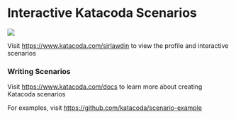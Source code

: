 # Interactive Katacoda Scenarios

[![](http://shields.katacoda.com/katacoda/sirlawdin/count.svg)](https://www.katacoda.com/sirlawdin "Get your profile on Katacoda.com")

Visit https://www.katacoda.com/sirlawdin to view the profile and interactive scenarios

### Writing Scenarios
Visit https://www.katacoda.com/docs to learn more about creating Katacoda scenarios

For examples, visit https://github.com/katacoda/scenario-example
